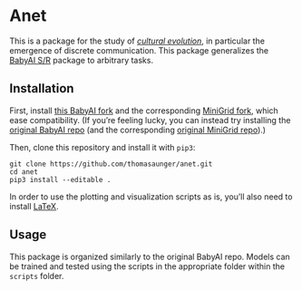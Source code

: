 # Anet
This is a package for the study of [*cultural evolution*](https://en.wikipedia.org/wiki/Cultural_evolution), in particular the emergence of discrete communication. This package generalizes the [BabyAI S/R](https://github.com/thomasaunger/babyai_sr) package to arbitrary tasks.

## Installation

First, install [this BabyAI fork](https://github.com/thomasaunger/babyai) and the corresponding [MiniGrid fork](https://github.com/thomasaunger/gym-minigrid), which ease compatibility. (If you’re feeling lucky, you can instead try installing the [original BabyAI repo](https://github.com/mila-iqia/babyai) (and the corresponding [original MiniGrid repo](https://github.com/maximecb/gym-minigrid)).)

Then, clone this repository and install it with `pip3`:

```
git clone https://github.com/thomasaunger/anet.git
cd anet
pip3 install --editable .
```

In order to use the plotting and visualization scripts as is, you’ll also need to install [LaTeX](https://www.latex-project.org).

## Usage

This package is organized similarly to the original BabyAI repo. Models can be trained and tested using the scripts in the appropriate folder within the `scripts` folder.

